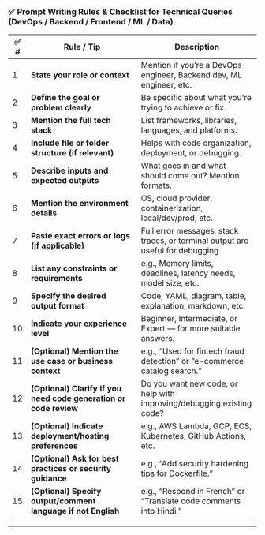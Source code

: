 

### ✅ **Prompt Writing Rules & Checklist for Technical Queries (DevOps / Backend / Frontend / ML / Data)**

| ✅ # | Rule / Tip                                                                 | Description                                                                                      |
|------|-----------------------------------------------------------------------------|--------------------------------------------------------------------------------------------------|
| 1    | **State your role or context**                                             | Mention if you’re a DevOps engineer, Backend dev, ML engineer, etc.                             |
| 2    | **Define the goal or problem clearly**                                     | Be specific about what you're trying to achieve or fix.                                          |
| 3    | **Mention the full tech stack**                                            | List frameworks, libraries, languages, and platforms.                                            |
| 4    | **Include file or folder structure (if relevant)**                         | Helps with code organization, deployment, or debugging.                                          |
| 5    | **Describe inputs and expected outputs**                                   | What goes in and what should come out? Mention formats.                                          |
| 6    | **Mention the environment details**                                        | OS, cloud provider, containerization, local/dev/prod, etc.                                       |
| 7    | **Paste exact errors or logs (if applicable)**                             | Full error messages, stack traces, or terminal output are useful for debugging.                 |
| 8    | **List any constraints or requirements**                                   | e.g., Memory limits, deadlines, latency needs, model size, etc.                                 |
| 9    | **Specify the desired output format**                                      | Code, YAML, diagram, table, explanation, markdown, etc.                                          |
| 10   | **Indicate your experience level**                                         | Beginner, Intermediate, or Expert — for more suitable answers.                                  |
| 11   | **(Optional) Mention the use case or business context**                    | e.g., “Used for fintech fraud detection” or “e-commerce catalog search.”                        |
| 12   | **(Optional) Clarify if you need code generation or code review**          | Do you want new code, or help with improving/debugging existing code?                           |
| 13   | **(Optional) Indicate deployment/hosting preferences**                     | e.g., AWS Lambda, GCP, ECS, Kubernetes, GitHub Actions, etc.                                    |
| 14   | **(Optional) Ask for best practices or security guidance**                 | e.g., “Add security hardening tips for Dockerfile.”                                              |
| 15   | **(Optional) Specify output/comment language if not English**              | e.g., “Respond in French” or “Translate code comments into Hindi.”                              |

---


